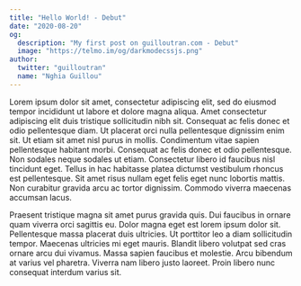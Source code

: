 ```yaml
---
title: "Hello World! - Debut"
date: "2020-08-20"
og:
  description: "My first post on guilloutran.com - Debut"
  image: "https://telmo.im/og/darkmodecssjs.png"
author:
  twitter: "guilloutran"
  name: "Nghia Guillou"
---
```


Lorem ipsum dolor sit amet, consectetur adipiscing elit, sed do eiusmod tempor
incididunt ut labore et dolore magna aliqua. Amet consectetur adipiscing elit
duis tristique sollicitudin nibh sit. Consequat ac felis donec et odio
pellentesque diam. Ut placerat orci nulla pellentesque dignissim enim sit. Ut
etiam sit amet nisl purus in mollis. Condimentum vitae sapien pellentesque
habitant morbi. Consequat ac felis donec et odio pellentesque. Non sodales neque
sodales ut etiam. Consectetur libero id faucibus nisl tincidunt eget. Tellus in
hac habitasse platea dictumst vestibulum rhoncus est pellentesque. Sit amet
risus nullam eget felis eget nunc lobortis mattis. Non curabitur gravida arcu ac
tortor dignissim. Commodo viverra maecenas accumsan lacus.

Praesent tristique magna sit amet purus gravida quis. Dui faucibus in ornare
quam viverra orci sagittis eu. Dolor magna eget est lorem ipsum dolor sit.
Pellentesque massa placerat duis ultricies. Ut porttitor leo a diam sollicitudin
tempor. Maecenas ultricies mi eget mauris. Blandit libero volutpat sed cras
ornare arcu dui vivamus. Massa sapien faucibus et molestie. Arcu bibendum at
varius vel pharetra. Viverra nam libero justo laoreet. Proin libero nunc
consequat interdum varius sit.
